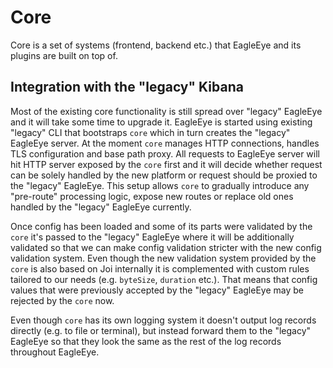# Core

Core is a set of systems (frontend, backend etc.) that EagleEye and its plugins are built on top of.

## Integration with the "legacy" Kibana

Most of the existing core functionality is still spread over "legacy" EagleEye and it will take some time to upgrade it.
EagleEye is started using existing "legacy" CLI that bootstraps `core` which in turn creates the "legacy" EagleEye server.
At the moment `core` manages HTTP connections, handles TLS configuration and base path proxy. All requests to EagleEye server
will hit HTTP server exposed by the `core` first and it will decide whether request can be solely handled by the new 
platform or request should be proxied to the "legacy" EagleEye. This setup allows `core` to gradually introduce any "pre-route"
processing logic, expose new routes or replace old ones handled by the "legacy" EagleEye currently.

Once config has been loaded and some of its parts were validated by the `core` it's passed to the "legacy" EagleEye where 
it will be additionally validated so that we can make config validation stricter with the new config validation system.
Even though the new validation system provided by the `core` is also based on Joi internally it is complemented with custom 
rules tailored to our needs (e.g. `byteSize`, `duration` etc.). That means that config values that were previously accepted
by the "legacy" EagleEye may be rejected by the `core` now.

Even though `core` has its own logging system it doesn't output log records directly (e.g. to file or terminal), but instead
forward them to the "legacy" EagleEye so that they look the same as the rest of the log records throughout EagleEye.
